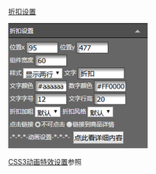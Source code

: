 [折扣设置](/wang-dian-xiu-zu-jian-shuo-ming/shang-pin-lie-biao/zhe-kou-she-zhi.md)

![](/assets/m0po3rt.png)

[CSS3动画特效设置](#)参照

